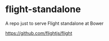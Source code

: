 flight-standalone
=================

A repo just to serve Flight standalone at Bower

https://github.com/flightjs/flight
